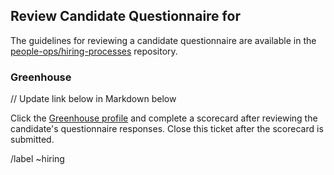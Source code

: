 ## Review Candidate Questionnaire for <Applicant Initials>

The guidelines for reviewing a candidate questionnaire are available in the [people-ops/hiring-processes](https://gitlab.com/gitlab-com/people-ops/hiring-processes/tree/master/Engineering/Infrastructure) repository. 

### Greenhouse

// Update link below in Markdown below

Click the [Greenhouse profile](link) and complete a scorecard after reviewing the candidate's questionnaire responses. Close this ticket after the scorecard is submitted.

/label ~hiring